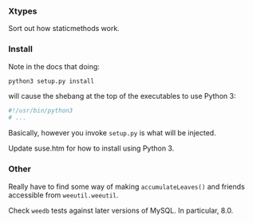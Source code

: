 ### Xtypes
Sort out how staticmethods work.

### Install
Note in the docs that doing:
```shell script
python3 setup.py install
```
will cause the shebang at the top of the executables to use Python 3:
```python
#!/usr/bin/python3
# ...
```
Basically, however you invoke `setup.py` is what will be injected.

Update suse.htm for how to install using Python 3.

### Other
Really have to find some way of making `accumulateLeaves()` and friends accessible
from `weeutil.weeutil`.

Check `weedb` tests against later versions of MySQL. In particular, 8.0.